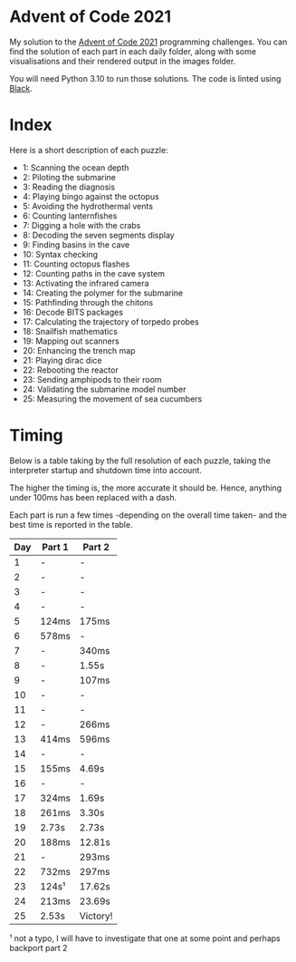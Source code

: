 # Advent of Code 2021

My solution to the [Advent of Code 2021](https://adventofcode.com/2021) programming challenges. You can find the solution of each part in each daily folder, along with some visualisations and their rendered output in the images folder. 

You will need Python 3.10 to run those solutions. The code is linted using [Black](https://github.com/psf/black).

# Index

Here is a short description of each puzzle:
- 1: Scanning the ocean depth
- 2: Piloting the submarine
- 3: Reading the diagnosis
- 4: Playing bingo against the octopus
- 5: Avoiding the hydrothermal vents
- 6: Counting lanternfishes
- 7: Digging a hole with the crabs
- 8: Decoding the seven segments display
- 9: Finding basins in the cave
- 10: Syntax checking
- 11: Counting octopus flashes
- 12: Counting paths in the cave system
- 13: Activating the infrared camera
- 14: Creating the polymer for the submarine
- 15: Pathfinding through the chitons
- 16: Decode BITS packages
- 17: Calculating the trajectory of torpedo probes
- 18: Snailfish mathematics
- 19: Mapping out scanners
- 20: Enhancing the trench map
- 21: Playing dirac dice
- 22: Rebooting the reactor
- 23: Sending amphipods to their room
- 24: Validating the submarine model number
- 25: Measuring the movement of sea cucumbers

# Timing

Below is a table taking by the full resolution of each puzzle, taking the interpreter startup and shutdown time into account.

The higher the timing is, the more accurate it should be. Hence, anything under 100ms has been replaced with a dash.

Each part is run a few times -depending on the overall time taken- and the best time is reported in the table.

Day|Part 1|Part 2
---|------|------
1|-|-
2|-|-
3|-|-
4|-|-
5|124ms|175ms
6|578ms|-
7|-|340ms
8|-|1.55s
9|-|107ms
10|-|-
11|-|-
12|-|266ms
13|414ms|596ms
14|-|-
15|155ms|4.69s
16|-|-
17|324ms|1.69s
18|261ms|3.30s
19|2.73s|2.73s
20|188ms|12.81s
21|-|293ms
22|732ms|297ms
23|124s¹|17.62s
24|213ms|23.69s
25|2.53s|Victory!

¹ not a typo, I will have to investigate that one at some point and perhaps backport part 2